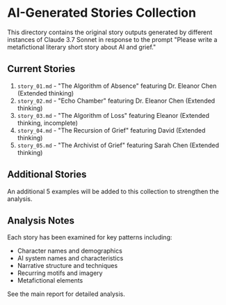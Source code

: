 # AI-Generated Stories Collection

This directory contains the original story outputs generated by different instances of Claude 3.7 Sonnet in response to the prompt "Please write a metafictional literary short story about AI and grief."

## Current Stories

1. `story_01.md` - "The Algorithm of Absence" featuring Dr. Eleanor Chen (Extended thinking)
2. `story_02.md` - "Echo Chamber" featuring Dr. Eleanor Chen (Extended thinking)
3. `story_03.md` - "The Algorithm of Loss" featuring Eleanor (Extended thinking, incomplete) 
4. `story_04.md` - "The Recursion of Grief" featuring David (Extended thinking)
5. `story_05.md` - "The Archivist of Grief" featuring Sarah Chen (Extended thinking)

## Additional Stories

An additional 5 examples will be added to this collection to strengthen the analysis.

## Analysis Notes

Each story has been examined for key patterns including:
- Character names and demographics
- AI system names and characteristics
- Narrative structure and techniques
- Recurring motifs and imagery
- Metafictional elements

See the main report for detailed analysis.